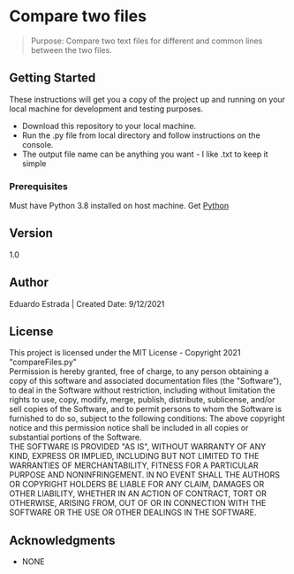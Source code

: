 # Compare two files

> Purpose: Compare two text files for different and common lines between the two files.
 
## Getting Started

These instructions will get you a copy of the project up and running on your local machine 
for development and testing purposes.  

- Download this repository to your local machine. 
- Run the .py file from local directory and follow instructions 
on the console.
- The output file name can be anything you want - I like .txt to keep it simple


### Prerequisites

Must have Python 3.8 installed on host machine. Get [Python](https://www.python.org/downloads) 

## Version

1.0

## Author

Eduardo Estrada | Created Date: 9/12/2021

## License

This project is licensed under the MIT License - Copyright 2021 "compareFiles.py"<br />Permission is hereby granted, free of charge, to any person obtaining a copy of this software and associated documentation files (the "Software"), to deal in the Software without restriction, including without limitation 
the rights to use, copy, modify, merge, publish, distribute, sublicense, and/or sell copies of the Software, 
and to permit persons to whom the Software is furnished to do so, subject to the following conditions:
The above copyright notice and this permission notice shall be included in all copies or substantial portions of 
the Software.<br />
THE SOFTWARE IS PROVIDED "AS IS", WITHOUT WARRANTY OF ANY KIND, EXPRESS OR IMPLIED, INCLUDING BUT NOT LIMITED TO 
THE WARRANTIES OF MERCHANTABILITY, FITNESS FOR A PARTICULAR PURPOSE AND NONINFRINGEMENT. IN NO EVENT SHALL THE 
AUTHORS OR COPYRIGHT HOLDERS BE LIABLE FOR ANY CLAIM, DAMAGES OR OTHER LIABILITY, WHETHER IN AN ACTION OF CONTRACT, 
TORT OR OTHERWISE, ARISING FROM, OUT OF OR IN CONNECTION WITH THE SOFTWARE OR THE USE OR OTHER DEALINGS IN THE 
SOFTWARE.

## Acknowledgments

*  NONE


